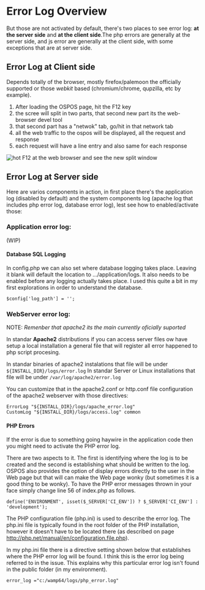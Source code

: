 # Error Log Overview

But those are not activated by default, there's two places to see error log: **at the server side** and **at the client side**.The php errors are generally at the server side, and js error are generally at the client side, with some exceptions that are at server side.

## Error Log at Client side

Depends totally of the browser, mostly firefox/palemoon the officially supported or those _webkit_ based (chromium/chrome, qupzilla, etc by example).

1. After loading the OSPOS page, hit the F12 key
2. the scree will split in two parts, that second new part its the web-browser devel tool
3. that second part has a "netwok" tab, go/hit in that network tab
4. all the web traffic to the ospos will be displayed, all the request and response
5. each request will have a line entry and also same for each response

![hot F12 at the web browser and see the new split window](https://github.com/venenux/osposos/raw/master/debianOspos/screenshot-ospos-devel-f12-client-log-error.png)

## Error Log at Server side

Here are varios components in action, in first place there's the application log (disabled by default) and the system components log (apache log that includes php error log, database error log), lest see how to enabled/activate those:

### Application error log:

(WIP)

#### Database SQL Logging

In config.php we can also set where database logging takes place. Leaving it blank will default the location to .../application/logs.  It also needs to be enabled before any logging actually takes place.  I used this quite a bit in my first explorations in order to understand the database.
```
$config['log_path'] = ''; 
```
  
### WebServer error log:

NOTE: _Remenber that apache2 its the main currently oficially suported_

In standar **Apache2** distributions if you can access server files ow have setup a local installation a general file that will register all error happened to php script procesing. 

In standar binaries of apache2 instalations that file will be under `${INSTALL_DIR}/logs/error.log`
In standar Server or Linux installations that file will be under `/var/log/apache2/error.log` 

You can customize that in the apache2.conf or http.conf file configuration of the apache2 webserver with those directives:

```
ErrorLog "${INSTALL_DIR}/logs/apache_error.log"
CustomLog "${INSTALL_DIR}/logs/access.log" common
```

#### PHP Errors

If the error is due to something going haywire in the application code then you might need to activate the PHP error log.

There are two aspects to it.  The first is identifying where the log is to be created and the second is establishing what should be written to the log.  OSPOS also provides the option of display errors directly to the user in the Web page but that will can make the Web page wonky (but sometimes it is a good thing to be wonky).   To have the PHP error messages thrown in your face simply change line 56 of index.php as follows.
```
define('ENVIRONMENT', isset($_SERVER['CI_ENV']) ? $_SERVER['CI_ENV'] : 'development'); 
```

The PHP configuration file (php.ini) is used to describe the error log.   The php.ini file is typically found in the root folder of the PHP installation, however it doesn't have to be located there (as described on page http://php.net/manual/en/configuration.file.php).

In my php.ini file there is a directive setting shown below that establishes where the PHP error log will be found.  I think this is the error log being referred to in the issue.  This explains why this particular error log isn't found in the public folder (in my environment).
```
error_log ="c:/wamp64/logs/php_error.log"
```


  